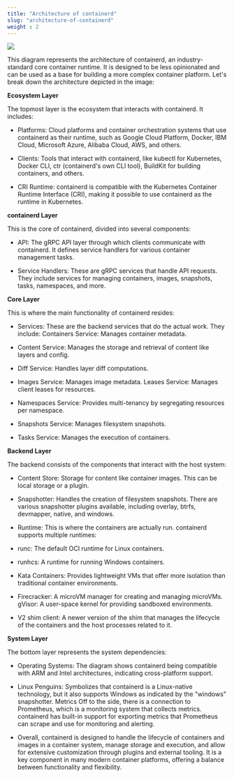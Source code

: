 ```yaml
---
title: "Architecture of containerd"
slug: "architecture-of-containerd"
weight : 2
---
```




![](https://containerd.io/img/architecture.png)

This diagram represents the architecture of containerd, an industry-standard core container runtime. It is designed to be less opinionated and can be used as a base for building a more complex container platform. Let's break down the architecture depicted in the image:

**Ecosystem Layer**

The topmost layer is the ecosystem that interacts with containerd. It includes:

- Platforms: Cloud platforms and container orchestration systems that use containerd as their runtime, such as Google Cloud Platform, Docker, IBM Cloud, Microsoft Azure, Alibaba Cloud, AWS, and others.

- Clients: Tools that interact with containerd, like kubectl for Kubernetes, Docker CLI, ctr (containerd's own CLI tool), BuildKit for building containers, and others.

- CRI Runtime: containerd is compatible with the Kubernetes Container Runtime Interface (CRI), making it possible to use containerd as the runtime in Kubernetes.


**containerd Layer**

This is the core of containerd, divided into several components:

- API: The gRPC API layer through which clients communicate with containerd. It defines service handlers for various container management tasks.

- Service Handlers: These are gRPC services that handle API requests. They include services for managing containers, images, snapshots, tasks, namespaces, and more.

**Core Layer**

This is where the main functionality of containerd resides:

- Services: These are the backend services that do the actual work. They include:
Containers Service: Manages container metadata.

- Content Service: Manages the storage and retrieval of content like layers and config.

- Diff Service: Handles layer diff computations.

- Images Service: Manages image metadata.
Leases Service: Manages client leases for resources.

- Namespaces Service: Provides multi-tenancy by segregating resources per namespace.

- Snapshots Service: Manages filesystem snapshots.

- Tasks Service: Manages the execution of containers.

**Backend Layer**

The backend consists of the components that interact with the host system:

- Content Store: Storage for content like container images. This can be local storage or a plugin.

- Snapshotter: Handles the creation of filesystem snapshots. There are various snapshotter plugins available, including overlay, btrfs, devmapper, native, and windows.

- Runtime: This is where the containers are actually run. containerd supports multiple runtimes:

- runc: The default OCI runtime for Linux containers.

- runhcs: A runtime for running Windows containers.

- Kata Containers: Provides lightweight VMs that offer more isolation than traditional container environments.

- Firecracker: A microVM manager for creating and managing microVMs.
gVisor: A user-space kernel for providing sandboxed environments.

- V2 shim client: A newer version of the shim that manages the lifecycle of the containers and the host processes related to it.

**System Layer**

The bottom layer represents the system dependencies:

- Operating Systems: The diagram shows containerd being compatible with ARM and Intel architectures, indicating cross-platform support.

- Linux Penguins: Symbolizes that containerd is a Linux-native technology, but it also supports Windows as indicated by the "windows" snapshotter.
Metrics Off to the side, there is a connection to Prometheus, which is a monitoring system that collects metrics. containerd has built-in support for exporting metrics that Prometheus can scrape and use for monitoring and alerting.

- Overall, containerd is designed to handle the lifecycle of containers and images in a container system, manage storage and execution, and allow for extensive customization through plugins and external tooling. It is a key component in many modern container platforms, offering a balance between functionality and flexibility.